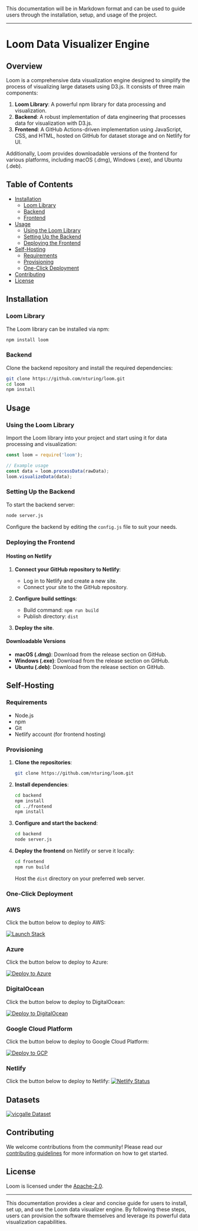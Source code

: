 This documentation will be in Markdown format and can be used to guide users through the installation, setup, and usage of the project.

---

# Loom Data Visualizer Engine

## Overview

Loom is a comprehensive data visualization engine designed to simplify the process of visualizing large datasets using D3.js. It consists of three main components:

1. **Loom Library**: A powerful npm library for data processing and visualization.
2. **Backend**: A robust implementation of data engineering that processes data for visualization with D3.js.
3. **Frontend**: A GitHub Actions-driven implementation using JavaScript, CSS, and HTML, hosted on GitHub for dataset storage and on Netlify for UI.

Additionally, Loom provides downloadable versions of the frontend for various platforms, including macOS (.dmg), Windows (.exe), and Ubuntu (.deb).

## Table of Contents

- [Installation](#installation)
  - [Loom Library](#loom-library)
  - [Backend](#backend)
  - [Frontend](#frontend)
- [Usage](#usage)
  - [Using the Loom Library](#using-the-loom-library)
  - [Setting Up the Backend](#setting-up-the-backend)
  - [Deploying the Frontend](#deploying-the-frontend)
- [Self-Hosting](#self-hosting)
  - [Requirements](#requirements)
  - [Provisioning](#provisioning)
  - [One-Click Deployment](#oneclickdeployment)
- [Contributing](#contributing)
- [License](#license)

## Installation

### Loom Library

The Loom library can be installed via npm:

```bash
npm install loom
```

### Backend

Clone the backend repository and install the required dependencies:

```bash
git clone https://github.com/nturing/loom.git
cd loom
npm install
```


## Usage

### Using the Loom Library

Import the Loom library into your project and start using it for data processing and visualization:

```javascript
const loom = require('loom');

// Example usage
const data = loom.processData(rawData);
loom.visualizeData(data);
```

### Setting Up the Backend

To start the backend server:

```bash
node server.js
```

Configure the backend by editing the `config.js` file to suit your needs.

### Deploying the Frontend

#### Hosting on Netlify

1. **Connect your GitHub repository to Netlify**:
   - Log in to Netlify and create a new site.
   - Connect your site to the GitHub repository.

2. **Configure build settings**:
   - Build command: `npm run build`
   - Publish directory: `dist`

3. **Deploy the site**.

#### Downloadable Versions

- **macOS (.dmg)**: Download from the release section on GitHub.
- **Windows (.exe)**: Download from the release section on GitHub.
- **Ubuntu (.deb)**: Download from the release section on GitHub.

## Self-Hosting

### Requirements

- Node.js
- npm
- Git
- Netlify account (for frontend hosting)

### Provisioning

1. **Clone the repositories**:

    ```bash
    git clone https://github.com/nturing/loom.git
    ```

2. **Install dependencies**:

    ```bash
    cd backend
    npm install
    cd ../frontend
    npm install
    ```

3. **Configure and start the backend**:

    ```bash
    cd backend
    node server.js
    ```

4. **Deploy the frontend** on Netlify or serve it locally:

    ```bash
    cd frontend
    npm run build
    ```

    Host the `dist` directory on your preferred web server.

### One-Click Deployment

### AWS

Click the button below to deploy to AWS:

[![Launch Stack](https://s3.amazonaws.com/cloudformation-examples/cloudformation-launch-stack.png)](https://console.aws.amazon.com/cloudformation/home?#/stacks/new?stackName=MyNodeAppStack&templateURL=https://my-bucket.s3.amazonaws.com/cloudformation-template.yaml)


### Azure

Click the button below to deploy to Azure:

[![Deploy to Azure](https://aka.ms/deploytoazurebutton)](https://portal.azure.com/#create/Microsoft.Template/uri/https://raw.githubusercontent.com/nturing/loom/main/azuredeploy.json)


### DigitalOcean

Click the button below to deploy to DigitalOcean:

[![Deploy to DigitalOcean](https://www.deploytodo.com/do-btn-blue-ghost.svg)](https://cloud.digitalocean.com/droplets/new?size=s-1vcpu-1gb&image=ubuntu-20-04-x64&region=nyc3&user_data=https://raw.githubusercontent.com/nturing/loom/main/do-deploy.sh)


### Google Cloud Platform

Click the button below to deploy to Google Cloud Platform:

[![Deploy to GCP](https://storage.googleapis.com/cloudrun/button.svg)](https://console.cloud.google.com/dm/new?template=https://storage.googleapis.com/my-bucket/deployment-manager-template.yaml)


### Netlify

Click the button below to deploy to Netlify:
[![Netlify Status](https://api.netlify.com/api/v1/badges/8f2eedb7-aa67-4ca6-a06b-22d7ad74c2db/deploy-status)](https://app.netlify.com/sites/incredible-kitsune-266f13/deploys)


## Datasets

[![vicgalle Dataset](https://img.shields.io/badge/vicgalle-alpacagpt4/Dataset-brightgreen)](https://huggingface.co/datasets/vicgalle/alpaca-gpt4/embed/viewer/default/train)


## Contributing

We welcome contributions from the community! Please read our [contributing guidelines](CONTRIBUTING.md) for more information on how to get started.

## License

Loom is licensed under the [Apache-2.0](LICENSE).

---

This documentation provides a clear and concise guide for users to install, set up, and use the Loom data visualizer engine. By following these steps, users can provision the software themselves and leverage its powerful data visualization capabilities.